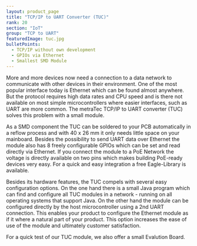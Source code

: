 ```yaml
---
layout: product_page
title: "TCP/IP to UART Converter (TUC)"
rank: 20
section: "IoT"
group: "TCP to UART"
featuredImage: tuc.jpg
bulletPoints:
  - TCP/IP without own development
  - GPIOs via Ethernet
  - Smallest SMD Module
---
```

More and more devices now need a connection to a data network to communicate with other devices in their environment. One of the most popular interface today is Ethernet which can be found almost anywhere. But the protocol requires high data rates and CPU speed and is there not available on most simple microcontrollers where easier interfaces, such as UART are more common. The metraTec TCP/IP to UART converter (TUC) solves this problem with a small module.

As a SMD component the TUC can be soldered to your PCB automatically in a reflow process and with 40 x 26 mm it only needs little space on your mainboard. Besides the possibility to send UART data over Ethernet the module also has 8 freely configurable GPIOs which can be set and read directly via Ethernet. If you connect the module to a PoE Network the voltage is directly available on two pins which makes building PoE-ready devices very easy. For a quick and easy integration a free Eagle-Library is available.

Besides its hardware features, the TUC compels with several easy configuration options. On the one hand there is a small Java program which can find and configure all TUC modules in a network - running on all operating systems that support Java. On the other hand the module can be configured directly by the host microcontroller using a 2nd UART connection. This enables your product to configure the Ethernet module as if it where a natural part of your product. This option increases the ease of use of the module and ultimately customer satisfaction.

For a quick test of our TUC module, we also offer a small Evalution Board.
